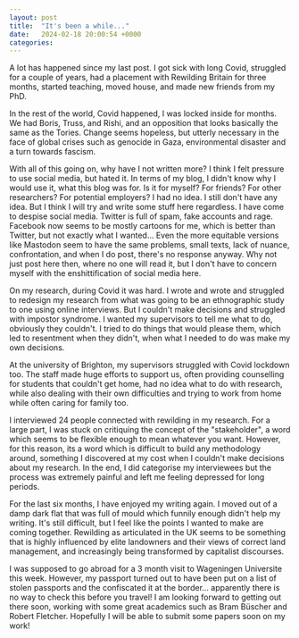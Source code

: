 ```yaml
---
layout: post
title:  "It's been a while..."
date:   2024-02-18 20:00:54 +0000
categories: 
---
```


A lot has happened since my last post.  I got sick with long Covid, struggled for a couple of years, had a placement with Rewilding Britain for three months, started teaching, moved house, and made new friends from my PhD.

In the rest of the world, Covid happened, I was locked inside for months. We had Boris, Truss, and Rishi, and an opposition that looks basically the same as the Tories. Change seems hopeless, but utterly necessary in the face of global crises such as genocide in Gaza, environmental disaster and a turn towards fascism.

With all of this going on, why have I not written more? I think I felt pressure to use social media, but hated it. In terms of my blog, I didn't know why I would use it, what this blog was for. Is it for myself? For friends? For other researchers? For potential employers? I had no idea. I still don't have any idea. But I think I will try and write some stuff here regardless. I have come to despise social media. Twitter is full of spam, fake accounts and rage. Facebook now seems to be mostly cartoons for me, which is better than Twitter, but not exactly what I wanted... Even the more equitable versions like Mastodon seem to have the same problems, small texts, lack of nuance, confrontation, and when I do post, there's no response anyway. Why not just post here then, where no one will read it, but I don't have to concern myself with the enshittification of social media here.

On my research, during Covid it was hard. I wrote and wrote and struggled to redesign my research from what was going to be an ethnographic study to one using online interviews. But I couldn't make decisions and struggled with impostor syndrome. I wanted my supervisors to tell me what to do, obviously they couldn't. I tried to do things that would please them, which led to resentment when they didn't, when what I needed to do was make my own decisions. 

At the university of Brighton, my supervisors struggled with Covid lockdown too. The staff made huge efforts to support us, often providing counselling for students that couldn't get home, had no idea what to do with research, while also dealing with their own difficulties and trying to work from home while often caring for family too.

I interviewed 24 people connected with rewilding in my research. For a large part, I was stuck on critiquing the concept of the "stakeholder", a word which seems to be flexible enough to mean whatever you want. However, for this reason, its a word which is difficult to build any methodology around, something I discovered at my cost when I couldn't make decisions about my research. In the end, I did categorise my interviewees but the process was extremely painful and left me feeling depressed for long periods. 

For the last six months, I have enjoyed my writing again. I moved out of a damp dark flat that was full of mould which funnily enough didn't help my writing. It's still difficult, but I feel like the points I wanted to make are coming together. Rewilding as articulated in the UK seems to be something that is highly influenced by elite landowners and their views of correct land management, and increasingly being transformed by capitalist discourses.

I was supposed to go abroad for a 3 month visit to Wageningen Universite this week. However, my passport turned out to have been put on a list of stolen passports and the confiscated it at the border... apparently there is no way to check this before you travel! I am looking forward to getting out there soon, working with some great academics such as Bram Büscher and Robert Fletcher. Hopefully I will be able to submit some papers soon on my work!
